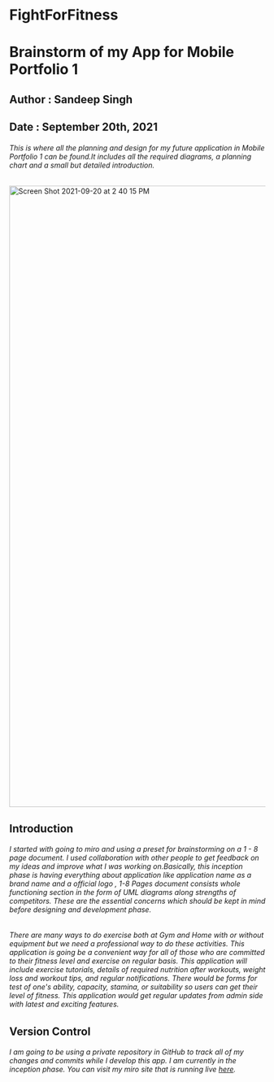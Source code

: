 # FightForFitness
# Brainstorm of my App for Mobile Portfolio 1
## Author : Sandeep Singh
## Date : September  20th, 2021
###### This is where all the planning and design for my future application in Mobile Portfolio 1 can be found.It includes all the required diagrams, a planning chart and a small but detailed introduction.
<img width="1222" alt="Screen Shot 2021-09-20 at 2 40 15 PM" src="https://user-images.githubusercontent.com/43696323/134072521-eab805c3-8061-422a-9e39-fb478a573b4a.png">

## Introduction

###### I started with going to miro and using a preset for brainstorming on a 1 - 8 page document. I used collaboration with other people to get feedback on my ideas and improve what I was working on.Basically, this inception phase is having everything about application like application name as a brand name and a official logo , 1-8 Pages document consists whole functioning section in the form of UML diagrams along strengths of competitors. These are the essential concerns which should be kept in mind before designing and development phase.

###### There are many ways to do exercise both at Gym and Home with or without equipment but we need a professional way to do these activities. This application is going be a convenient way for all of those who are committed to their fitness level and exercise on regular basis. This application will include exercise tutorials, details of required nutrition after workouts, weight loss and workout tips, and regular notifications. There would be forms for test of one's ability, capacity, stamina, or suitability so users can get their level of fitness. This application would get regular updates from admin side with latest and exciting features.
## Version Control
###### I am going to be using a private repository in GitHub to track all of my changes and commits while I develop this app. I am currently in the inception phase. You can visit my miro site that is running live [here](https://miro.com/app/board/o9J_lwDvtnc=/).
